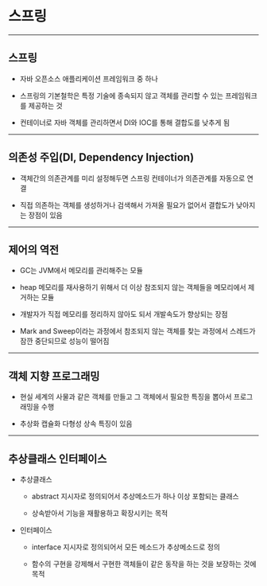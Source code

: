 # 스프링

---
## 스프링

- 자바 오픈소스 애플리케이션 프레임워크 중 하나

- 스프링의 기본철학은 특정 기술에 종속되지 않고 객체를 관리할 수 있는 프레임워크를 제공하는 것

- 컨테이너로 자바 객체를 관리하면서 DI와 IOC를 통해 결합도를 낮추게 됨

---
## 의존성 주입(DI, Dependency Injection)

- 객체간의 의존관계를 미리 설정해두면 스프링 컨테이너가 의존관계를 자동으로 연결

- 직접 의존하는 객체를 생성하거나 검색해서 가져올 필요가 없어서 결합도가 낮아지는 장점이 있음

---
## 제어의 역전

- GC는 JVM에서 메모리를 관리해주는 모듈

- heap 메모리를 재사용하기 위해서 더 이상 참조되지 않는 객체들을 메모리에서 제거하는 모듈

- 개발자가 직접 메모리를 정리하지 않아도 되서 개발속도가 향상되는 장점

- Mark and Sweep이라는 과정에서 참조되지 않는 객체를 찾는 과정에서 스레드가 잠깐 중단되므로 성능이 떨어짐

---
## 객체 지향 프로그래밍

- 현실 세계의 사물과 같은 객체를 만들고 그 객체에서 필요한 특징을 뽑아서 프로그래밍을 수행

- 추상화 캡슐화 다형성 상속 특징이 있음

---
## 추상클래스 인터페이스

- 추상클래스
  
  - abstract 지시자로 정의되어서 추상메소드가 하나 이상 포함되는 클래스

  - 상속받아서 기능을 재활용하고 확장시키는 목적

- 인터페이스

  - interface 지시자로 정의되어서 모든 메소드가 추상메소드로 정의

  - 함수의 구현을 강제해서 구현한 객체들이 같은 동작을 하는 것을 보장하는 것에 목적


